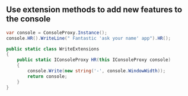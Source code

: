 ## Use extension methods to add new features to the console

```c#
var console = ConsoleProxy.Instance();
console.HR().WriteLine(" Fantastic 'ask your name' app").HR();

public static class WriteExtensions
{
	public static IConsoleProxy HR(this IConsoleProxy console)
	{
		console.Write(new string('-', console.WindowWidth));
		return console;
	}
}
```